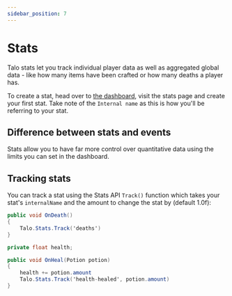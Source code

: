```yaml
---
sidebar_position: 7
---
```


# Stats

Talo stats let you track individual player data as well as aggregated global data - like how many items have been crafted or how many deaths a player has.

To create a stat, head over to [the dashboard](https://dashboard.trytalo.com), visit the stats page and create your first stat. Take note of the `Internal name` as this is how you'll be referring to your stat.

## Difference between stats and events

Stats allow you to have far more control over quantitative data using the limits you can set in the dashboard.

## Tracking stats

You can track a stat using the Stats API `Track()` function which takes your stat's `internalName` and the amount to change the stat by (default 1.0f):

```csharp title="PlayerDeathController.cs"
public void OnDeath()
{
    Talo.Stats.Track('deaths')
}
```

```csharp title="PlayerPotionController.cs"
private float health;

public void OnHeal(Potion potion)
{
    health += potion.amount
    Talo.Stats.Track('health-healed', potion.amount)
}
```

